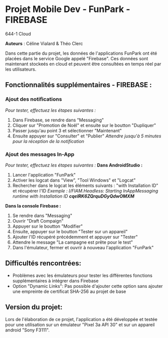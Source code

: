 # Projet Mobile Dev - FunPark - FIREBASE
644-1 Cloud

**Auteurs** : Céline Vialard & Théo Clerc

Dans cette partie du projet, les données de l'applications FunPark ont été placées dans le service Google appelé "Firebase". Ces données sont maintenant stockeés en cloud et peuvent être consultées en temps réel par les utilisateurs.

## Fonctionnalités supplémentaires - FIREBASE : 
###  Ajout des notifications
*Pour tester, effectuez les étapes suivantes :*
1) Dans Firebase, se rendre dans "Messaging"
2) Cliquer sur "Promotion de Noël" et ensuite sur le boutton "Dupliquer"
3) Passer jusqu'au point 3 et sélectionner "Maintenant"
4) Ensuite appuyer sur "Consulter" et "Publier"
*Attendre jusqu'à 5 minutes pour la réception de la notification*

###  Ajout des messages In-App
*Pour tester, effectuez les étapes suivantes :*
**Dans AndroidStudio :**
1) Lancer l'application "FunPark"
2) Activer les logcat dans "View", "Tool Windows" et "Logcat"
3) Rechercher dans le logcat les éléments suivants : "with Installation ID" et récupérer l'ID 
*Exemple : I/FIAM.Headless: Starting InAppMessaging runtime with Installation ID* ***cqeIRK6ZQrquDGyQdwOMXM*** 

**Dans la console Firebase :**
1) Se rendre dans "Messaging"
2) Ouvrir "Draft Compaign"
3) Appuyer sur le boutton "Modifier"
4) Ensuite, appuyer sur le boutton "Tester sur un appareil"
5) Ajouter l'ID récupéré précédemment et appuyer sur "Tester"
6) Attendre le message "La campagne est prête pour le test"
7) Dans l'émulateur, fermer et ouvrir à nouveau l'application "FunPark"

## Difficultés rencontrées:
- Problèmes avec les émulateurs pour tester les différentes fonctions supplémentaires à intégrer dans Firebase
- Option "Dynamic Links": Pas possible d'ajouter cette option sans ajouter une empreinte de certificat SHA-256 au projet de base

## Version du projet:
Lors de l'élaboration de ce projet, l'application a été développée et testée pour une utilisation sur un émulateur "Pixel 3a API 30" et sur un appareil android "Sony F3111".
